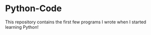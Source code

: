 # Python-Code
This repository contains the first few programs I wrote when I started learning Python!
